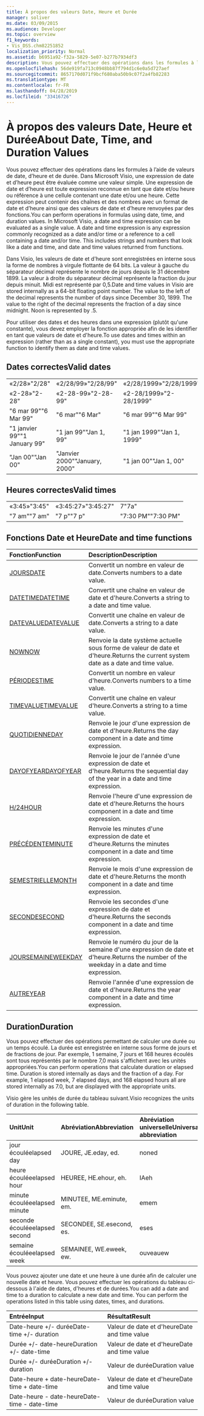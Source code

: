 ```yaml
---
title: À propos des valeurs Date, Heure et Durée
manager: soliver
ms.date: 03/09/2015
ms.audience: Developer
ms.topic: overview
f1_keywords:
- Vis_DSS.chm82251852
localization_priority: Normal
ms.assetid: b6951a92-f32a-5829-5e07-b277b7934df3
description: Vous pouvez effectuer des opérations dans les formules à l’aide de valeurs de date, d’heure et de durée. Dans Microsoft Visio, une expression de date et d’heure peut être évaluée comme une valeur simple. Une expression de date et d’heure est toute expression reconnue en tant que date et/ou heure ou référence à une cellule contenant une date et/ou une heure. Cette expression peut contenir des chaînes et des nombres avec un format de date et d’heure ainsi que des valeurs de date et d’heure renvoyées par des fonctions.
ms.openlocfilehash: 56de919fa713c0948bb87f794d1c6e0a5d727aef
ms.sourcegitcommit: 8657170d071f9bcf680aba50b9c07f2a4fb82283
ms.translationtype: MT
ms.contentlocale: fr-FR
ms.lasthandoff: 04/28/2019
ms.locfileid: "33416726"
---
```

# <a name="about-date-time-and-duration-values"></a><span data-ttu-id="0149e-106">À propos des valeurs Date, Heure et Durée</span><span class="sxs-lookup"><span data-stu-id="0149e-106">About Date, Time, and Duration Values</span></span>

<span data-ttu-id="0149e-p102">Vous pouvez effectuer des opérations dans les formules à l’aide de valeurs de date, d’heure et de durée. Dans Microsoft Visio, une expression de date et d’heure peut être évaluée comme une valeur simple. Une expression de date et d’heure est toute expression reconnue en tant que date et/ou heure ou référence à une cellule contenant une date et/ou une heure. Cette expression peut contenir des chaînes et des nombres avec un format de date et d’heure ainsi que des valeurs de date et d’heure renvoyées par des fonctions.</span><span class="sxs-lookup"><span data-stu-id="0149e-p102">You can perform operations in formulas using date, time, and duration values. In Microsoft Visio, a date and time expression can be evaluated as a single value. A date and time expression is any expression commonly recognized as a date and/or time or a reference to a cell containing a date and/or time. This includes strings and numbers that look like a date and time, and date and time values returned from functions.</span></span>
  
<span data-ttu-id="0149e-p103">Dans Visio, les valeurs de date et d'heure sont enregistrées en interne sous la forme de nombres à virgule flottante de 64 bits. La valeur à gauche du séparateur décimal représente le nombre de jours depuis le 31 décembre 1899. La valeur à droite du séparateur décimal représente la fraction du jour depuis minuit. Midi est représenté par 0,5.</span><span class="sxs-lookup"><span data-stu-id="0149e-p103">Date and time values in Visio are stored internally as a 64-bit floating point number. The value to the left of the decimal represents the number of days since December 30, 1899. The value to the right of the decimal represents the fraction of a day since midnight. Noon is represented by .5.</span></span>
  
<span data-ttu-id="0149e-115">Pour utiliser des dates et des heures dans une expression (plutôt qu'une constante), vous devez employer la fonction appropriée afin de les identifier en tant que valeurs de date et d'heure.</span><span class="sxs-lookup"><span data-stu-id="0149e-115">To use dates and times within an expression (rather than as a single constant), you must use the appropriate function to identify them as date and time values.</span></span>
  
## <a name="valid-dates"></a><span data-ttu-id="0149e-116">Dates correctes</span><span class="sxs-lookup"><span data-stu-id="0149e-116">Valid dates</span></span>

||||
|:-----|:-----|:-----|
| <span data-ttu-id="0149e-117">«2/28»</span><span class="sxs-lookup"><span data-stu-id="0149e-117">"2/28"</span></span>  <br/> | <span data-ttu-id="0149e-118">«2/28/99»</span><span class="sxs-lookup"><span data-stu-id="0149e-118">"2/28/99"</span></span>  <br/> | <span data-ttu-id="0149e-119">«2/28/1999»</span><span class="sxs-lookup"><span data-stu-id="0149e-119">"2/28/1999"</span></span>  <br/> |
| <span data-ttu-id="0149e-120">«2-28»</span><span class="sxs-lookup"><span data-stu-id="0149e-120">"2-28"</span></span>  <br/> | <span data-ttu-id="0149e-121">«2-28-99»</span><span class="sxs-lookup"><span data-stu-id="0149e-121">"2-28-99"</span></span>  <br/> | <span data-ttu-id="0149e-122">«2-28/1999»</span><span class="sxs-lookup"><span data-stu-id="0149e-122">"2-28/1999"</span></span>  <br/> |
| <span data-ttu-id="0149e-123">"6 mar 99"</span><span class="sxs-lookup"><span data-stu-id="0149e-123">"6 Mar 99"</span></span>  <br/> | <span data-ttu-id="0149e-124">"6 mar"</span><span class="sxs-lookup"><span data-stu-id="0149e-124">"6 Mar"</span></span>  <br/> | <span data-ttu-id="0149e-125">"6 mar 99"</span><span class="sxs-lookup"><span data-stu-id="0149e-125">"6 Mar 99"</span></span>  <br/> |
| <span data-ttu-id="0149e-126">"1 janvier 99"</span><span class="sxs-lookup"><span data-stu-id="0149e-126">"1 January 99"</span></span>  <br/> | <span data-ttu-id="0149e-127">"1 jan 99"</span><span class="sxs-lookup"><span data-stu-id="0149e-127">"Jan 1, 99"</span></span>  <br/> | <span data-ttu-id="0149e-128">"1 jan 1999"</span><span class="sxs-lookup"><span data-stu-id="0149e-128">"Jan 1, 1999"</span></span>  <br/> |
| <span data-ttu-id="0149e-129">"Jan 00"</span><span class="sxs-lookup"><span data-stu-id="0149e-129">"Jan 00"</span></span>  <br/> | <span data-ttu-id="0149e-130">"Janvier 2000"</span><span class="sxs-lookup"><span data-stu-id="0149e-130">"January, 2000"</span></span>  <br/> | <span data-ttu-id="0149e-131">"1 jan 00"</span><span class="sxs-lookup"><span data-stu-id="0149e-131">"Jan 1, 00"</span></span>  <br/> |
   
## <a name="valid-times"></a><span data-ttu-id="0149e-132">Heures correctes</span><span class="sxs-lookup"><span data-stu-id="0149e-132">Valid times</span></span>

||||
|:-----|:-----|:-----|
| <span data-ttu-id="0149e-133">«3:45»</span><span class="sxs-lookup"><span data-stu-id="0149e-133">"3:45"</span></span>  <br/> | <span data-ttu-id="0149e-134">«3:45:27»</span><span class="sxs-lookup"><span data-stu-id="0149e-134">"3:45:27"</span></span>  <br/> | <span data-ttu-id="0149e-135">7</span><span class="sxs-lookup"><span data-stu-id="0149e-135">"7a"</span></span>  <br/> |
| <span data-ttu-id="0149e-136">"7 am"</span><span class="sxs-lookup"><span data-stu-id="0149e-136">"7 am"</span></span>  <br/> | <span data-ttu-id="0149e-137">"7 p"</span><span class="sxs-lookup"><span data-stu-id="0149e-137">"7 p"</span></span>  <br/> | <span data-ttu-id="0149e-138">"7:30 PM"</span><span class="sxs-lookup"><span data-stu-id="0149e-138">"7:30 PM"</span></span>  <br/> |
   
## <a name="date-and-time-functions"></a><span data-ttu-id="0149e-139">Fonctions Date et Heure</span><span class="sxs-lookup"><span data-stu-id="0149e-139">Date and time functions</span></span>

|<span data-ttu-id="0149e-140">**Fonction**</span><span class="sxs-lookup"><span data-stu-id="0149e-140">**Function**</span></span>|<span data-ttu-id="0149e-141">**Description**</span><span class="sxs-lookup"><span data-stu-id="0149e-141">**Description**</span></span>|
|:-----|:-----|
|[<span data-ttu-id="0149e-142">JOURS</span><span class="sxs-lookup"><span data-stu-id="0149e-142">DATE</span></span>](date-function-visioshapesheet.md) <br/> | <span data-ttu-id="0149e-143">Convertit un nombre en valeur de date.</span><span class="sxs-lookup"><span data-stu-id="0149e-143">Converts numbers to a date value.</span></span>  <br/> |
|[<span data-ttu-id="0149e-144">DATETIME</span><span class="sxs-lookup"><span data-stu-id="0149e-144">DATETIME</span></span>](datetime-function.md) <br/> | <span data-ttu-id="0149e-145">Convertit une chaîne en valeur de date et d'heure.</span><span class="sxs-lookup"><span data-stu-id="0149e-145">Converts a string to a date and time value.</span></span>  <br/> |
|[<span data-ttu-id="0149e-146">DATEVALUE</span><span class="sxs-lookup"><span data-stu-id="0149e-146">DATEVALUE</span></span>](datevalue-function-visioshapesheet.md) <br/> | <span data-ttu-id="0149e-147">Convertit une chaîne en valeur de date.</span><span class="sxs-lookup"><span data-stu-id="0149e-147">Converts a string to a date value.</span></span>  <br/> |
|[<span data-ttu-id="0149e-148">NOW</span><span class="sxs-lookup"><span data-stu-id="0149e-148">NOW</span></span>](now-function-visioshapesheet.md) <br/> | <span data-ttu-id="0149e-149">Renvoie la date système actuelle sous forme de valeur de date et d'heure.</span><span class="sxs-lookup"><span data-stu-id="0149e-149">Returns the current system date as a date and time value.</span></span>  <br/> |
|[<span data-ttu-id="0149e-150">PÉRIODES</span><span class="sxs-lookup"><span data-stu-id="0149e-150">TIME</span></span>](time-function-visioshapesheet.md) <br/> | <span data-ttu-id="0149e-151">Convertit un nombre en valeur d'heure.</span><span class="sxs-lookup"><span data-stu-id="0149e-151">Converts numbers to a time value.</span></span>  <br/> |
|[<span data-ttu-id="0149e-152">TIMEVALUE</span><span class="sxs-lookup"><span data-stu-id="0149e-152">TIMEVALUE</span></span>](timevalue-function-visioshapesheet.md) <br/> | <span data-ttu-id="0149e-153">Convertit une chaîne en valeur d'heure.</span><span class="sxs-lookup"><span data-stu-id="0149e-153">Converts a string to a time value.</span></span>  <br/> |
|[<span data-ttu-id="0149e-154">QUOTIDIENNE</span><span class="sxs-lookup"><span data-stu-id="0149e-154">DAY</span></span>](day-function-visioshapesheet.md) <br/> | <span data-ttu-id="0149e-155">Renvoie le jour d'une expression de date et d'heure.</span><span class="sxs-lookup"><span data-stu-id="0149e-155">Returns the day component in a date and time expression.</span></span>  <br/> |
|[<span data-ttu-id="0149e-156">DAYOFYEAR</span><span class="sxs-lookup"><span data-stu-id="0149e-156">DAYOFYEAR</span></span>](dayofyear-function.md) <br/> | <span data-ttu-id="0149e-157">Renvoie le jour de l'année d'une expression de date et d'heure.</span><span class="sxs-lookup"><span data-stu-id="0149e-157">Returns the sequential day of the year in a date and time expression.</span></span>  <br/> |
|[<span data-ttu-id="0149e-158">H/24</span><span class="sxs-lookup"><span data-stu-id="0149e-158">HOUR</span></span>](hour-function-visioshapesheet.md) <br/> | <span data-ttu-id="0149e-159">Renvoie l'heure d'une expression de date et d'heure.</span><span class="sxs-lookup"><span data-stu-id="0149e-159">Returns the hours component in a date and time expression.</span></span>  <br/> |
|[<span data-ttu-id="0149e-160">PRÉCÉDENTE</span><span class="sxs-lookup"><span data-stu-id="0149e-160">MINUTE</span></span>](minute-function-visioshapesheet.md) <br/> | <span data-ttu-id="0149e-161">Renvoie les minutes d'une expression de date et d'heure.</span><span class="sxs-lookup"><span data-stu-id="0149e-161">Returns the minutes component in a date and time expression.</span></span>  <br/> |
|[<span data-ttu-id="0149e-162">SEMESTRIELLE</span><span class="sxs-lookup"><span data-stu-id="0149e-162">MONTH</span></span>](month-function-visioshapesheet.md) <br/> | <span data-ttu-id="0149e-163">Renvoie le mois d'une expression de date et d'heure.</span><span class="sxs-lookup"><span data-stu-id="0149e-163">Returns the month component in a date and time expression.</span></span>  <br/> |
|[<span data-ttu-id="0149e-164">SECONDE</span><span class="sxs-lookup"><span data-stu-id="0149e-164">SECOND</span></span>](second-function-visioshapesheet.md) <br/> | <span data-ttu-id="0149e-165">Renvoie les secondes d'une expression de date et d'heure.</span><span class="sxs-lookup"><span data-stu-id="0149e-165">Returns the seconds component in a date and time expression.</span></span>  <br/> |
|[<span data-ttu-id="0149e-166">JOURSEMAINE</span><span class="sxs-lookup"><span data-stu-id="0149e-166">WEEKDAY</span></span>](weekday-function-visioshapesheet.md) <br/> | <span data-ttu-id="0149e-167">Renvoie le numéro du jour de la semaine d'une expression de date et d'heure.</span><span class="sxs-lookup"><span data-stu-id="0149e-167">Returns the number of the weekday in a date and time expression.</span></span>  <br/> |
|[<span data-ttu-id="0149e-168">AUTRE</span><span class="sxs-lookup"><span data-stu-id="0149e-168">YEAR</span></span>](year-function-visioshapesheet.md) <br/> | <span data-ttu-id="0149e-169">Renvoie l'année d'une expression de date et d'heure.</span><span class="sxs-lookup"><span data-stu-id="0149e-169">Returns the year component in a date and time expression.</span></span>  <br/> |
   
## <a name="duration"></a><span data-ttu-id="0149e-170">Duration</span><span class="sxs-lookup"><span data-stu-id="0149e-170">Duration</span></span>

<span data-ttu-id="0149e-p104">Vous pouvez effectuer des opérations permettant de calculer une durée ou un temps écoulé. La durée est enregistrée en interne sous forme de jours et de fractions de jour. Par exemple, 1 semaine, 7 jours et 168 heures écoulés sont tous représentés par le nombre 7,0 mais s'affichent avec les unités appropriées.</span><span class="sxs-lookup"><span data-stu-id="0149e-p104">You can perform operations that calculate duration or elapsed time. Duration is stored internally as days and the fraction of a day. For example, 1 elapsed week, 7 elapsed days, and 168 elapsed hours all are stored internally as 7.0, but are displayed with the appropriate units.</span></span>
  
<span data-ttu-id="0149e-174">Visio gère les unités de durée du tableau suivant.</span><span class="sxs-lookup"><span data-stu-id="0149e-174">Visio recognizes the units of duration in the following table.</span></span>
  
|<span data-ttu-id="0149e-175">**Unit**</span><span class="sxs-lookup"><span data-stu-id="0149e-175">**Unit**</span></span>|<span data-ttu-id="0149e-176">**Abréviation**</span><span class="sxs-lookup"><span data-stu-id="0149e-176">**Abbreviation**</span></span>|<span data-ttu-id="0149e-177">**Abréviation universelle**</span><span class="sxs-lookup"><span data-stu-id="0149e-177">**Universal abbreviation**</span></span>|
|:-----|:-----|:-----|
| <span data-ttu-id="0149e-178">jour écoulé</span><span class="sxs-lookup"><span data-stu-id="0149e-178">elapsed day</span></span>  <br/> | <span data-ttu-id="0149e-179">JOURE, JE.</span><span class="sxs-lookup"><span data-stu-id="0149e-179">eday, ed.</span></span>  <br/> | <span data-ttu-id="0149e-180">non</span><span class="sxs-lookup"><span data-stu-id="0149e-180">ed</span></span>  <br/> |
| <span data-ttu-id="0149e-181">heure écoulée</span><span class="sxs-lookup"><span data-stu-id="0149e-181">elapsed hour</span></span>  <br/> | <span data-ttu-id="0149e-182">HEUREE, HE.</span><span class="sxs-lookup"><span data-stu-id="0149e-182">ehour, eh.</span></span>  <br/> | <span data-ttu-id="0149e-183">IA</span><span class="sxs-lookup"><span data-stu-id="0149e-183">eh</span></span>  <br/> |
| <span data-ttu-id="0149e-184">minute écoulée</span><span class="sxs-lookup"><span data-stu-id="0149e-184">elapsed minute</span></span>  <br/> | <span data-ttu-id="0149e-185">MINUTEE, ME.</span><span class="sxs-lookup"><span data-stu-id="0149e-185">eminute, em.</span></span>  <br/> | <span data-ttu-id="0149e-186">em</span><span class="sxs-lookup"><span data-stu-id="0149e-186">em</span></span>  <br/> |
| <span data-ttu-id="0149e-187">seconde écoulée</span><span class="sxs-lookup"><span data-stu-id="0149e-187">elapsed second</span></span>  <br/> | <span data-ttu-id="0149e-188">SECONDEE, SE.</span><span class="sxs-lookup"><span data-stu-id="0149e-188">esecond, es.</span></span>  <br/> | <span data-ttu-id="0149e-189">es</span><span class="sxs-lookup"><span data-stu-id="0149e-189">es</span></span>  <br/> |
| <span data-ttu-id="0149e-190">semaine écoulée</span><span class="sxs-lookup"><span data-stu-id="0149e-190">elapsed week</span></span>  <br/> | <span data-ttu-id="0149e-191">SEMAINEE, WE.</span><span class="sxs-lookup"><span data-stu-id="0149e-191">eweek, ew.</span></span>  <br/> | <span data-ttu-id="0149e-192">ouveau</span><span class="sxs-lookup"><span data-stu-id="0149e-192">ew</span></span>  <br/> |
   
<span data-ttu-id="0149e-p105">Vous pouvez ajouter une date et une heure à une durée afin de calculer une nouvelle date et heure. Vous pouvez effectuer les opérations du tableau ci-dessous à l'aide de dates, d'heures et de durées.</span><span class="sxs-lookup"><span data-stu-id="0149e-p105">You can add a date and time to a duration to calculate a new date and time. You can perform the operations listed in this table using dates, times, and durations.</span></span>
  
|<span data-ttu-id="0149e-195">**Entrée**</span><span class="sxs-lookup"><span data-stu-id="0149e-195">**Input**</span></span>|<span data-ttu-id="0149e-196">**Résultat**</span><span class="sxs-lookup"><span data-stu-id="0149e-196">**Result**</span></span>|
|:-----|:-----|
| <span data-ttu-id="0149e-197">Date-heure +/- durée</span><span class="sxs-lookup"><span data-stu-id="0149e-197">Date-time +/- duration</span></span>  <br/> | <span data-ttu-id="0149e-198">Valeur de date et d'heure</span><span class="sxs-lookup"><span data-stu-id="0149e-198">Date and time value</span></span>  <br/> |
| <span data-ttu-id="0149e-199">Durée +/- date-heure</span><span class="sxs-lookup"><span data-stu-id="0149e-199">Duration +/- date-time</span></span>  <br/> | <span data-ttu-id="0149e-200">Valeur de date et d'heure</span><span class="sxs-lookup"><span data-stu-id="0149e-200">Date and time value</span></span>  <br/> |
| <span data-ttu-id="0149e-201">Durée +/- durée</span><span class="sxs-lookup"><span data-stu-id="0149e-201">Duration +/- duration</span></span>  <br/> | <span data-ttu-id="0149e-202">Valeur de durée</span><span class="sxs-lookup"><span data-stu-id="0149e-202">Duration value</span></span>  <br/> |
| <span data-ttu-id="0149e-203">Date-heure + date-heure</span><span class="sxs-lookup"><span data-stu-id="0149e-203">Date-time + date-time</span></span>  <br/> | <span data-ttu-id="0149e-204">Valeur de date et d'heure</span><span class="sxs-lookup"><span data-stu-id="0149e-204">Date and time value</span></span>  <br/> |
| <span data-ttu-id="0149e-205">Date-heure - date-heure</span><span class="sxs-lookup"><span data-stu-id="0149e-205">Date-time - date-time</span></span>  <br/> | <span data-ttu-id="0149e-206">Valeur de durée</span><span class="sxs-lookup"><span data-stu-id="0149e-206">Duration value</span></span>  <br/> |
   

